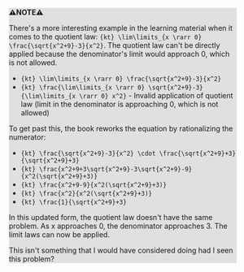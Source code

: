 <div style="margin:2em; background-color: #e0e0e0;">

<strong>⚠️NOTE️️️⚠️</strong>

There's a more interesting example in the learning material when it comes to the quotient law: `{kt} \lim\limits_{x \rarr 0} \frac{\sqrt{x^2+9}-3}{x^2}`. The quotient law can't be directly applied because the denominator's limit would approach 0, which is not allowed.

* `{kt} \lim\limits_{x \rarr 0} \frac{\sqrt{x^2+9}-3}{x^2}`
* `{kt} \frac{\lim\limits_{x \rarr 0} \sqrt{x^2+9}-3}{\lim\limits_{x \rarr 0} x^2}` - Invalid application of quotient law (limit in the denominator is approaching 0, which is not allowed)

To get past this, the book reworks the equation by rationalizing the numerator:

* `{kt} \frac{\sqrt{x^2+9}-3}{x^2} \cdot \frac{\sqrt{x^2+9}+3}{\sqrt{x^2+9}+3}`
* `{kt} \frac{x^2+9+3\sqrt{x^2+9}-3\sqrt{x^2+9}-9}{x^2(\sqrt{x^2+9}+3)}`
* `{kt} \frac{x^2+9-9}{x^2(\sqrt{x^2+9}+3)}`
* `{kt} \frac{x^2}{x^2(\sqrt{x^2+9}+3)}`
* `{kt} \frac{1}{\sqrt{x^2+9}+3}`

In this updated form, the quotient law doesn't have the same problem. As x approaches 0, the denominator approaches 3. The limit laws can now be applied.

This isn't something that I would have considered doing had I seen this problem?
</div>

